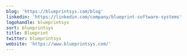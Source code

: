 ```yaml
---
blog: 'https://blueprintsys.com/blog'
linkedin: 'https://linkedin.com/company/blueprint-software-systems'
logohandle: blueprintsys
sort: blueprintsys
title: Blueprint
twitter: blueprintsys
website: 'https://www.blueprintsys.com/'
---
```

